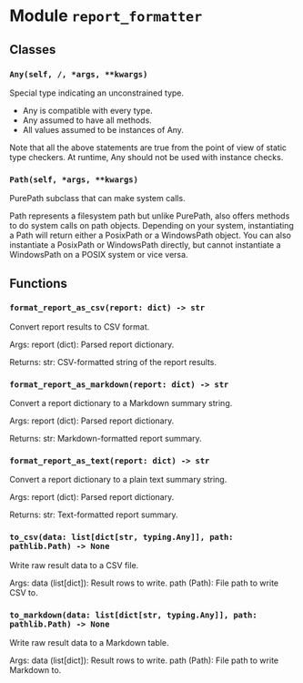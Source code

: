 # Module `report_formatter`

## Classes

### `Any(self, /, *args, **kwargs)`

Special type indicating an unconstrained type.

- Any is compatible with every type.
- Any assumed to have all methods.
- All values assumed to be instances of Any.

Note that all the above statements are true from the point of view of
static type checkers. At runtime, Any should not be used with instance
checks.

### `Path(self, *args, **kwargs)`

PurePath subclass that can make system calls.

Path represents a filesystem path but unlike PurePath, also offers
methods to do system calls on path objects. Depending on your system,
instantiating a Path will return either a PosixPath or a WindowsPath
object. You can also instantiate a PosixPath or WindowsPath directly,
but cannot instantiate a WindowsPath on a POSIX system or vice versa.

## Functions

### `format_report_as_csv(report: dict) -> str`

Convert report results to CSV format.

Args:
    report (dict): Parsed report dictionary.

Returns:
    str: CSV-formatted string of the report results.

### `format_report_as_markdown(report: dict) -> str`

Convert a report dictionary to a Markdown summary string.

Args:
    report (dict): Parsed report dictionary.

Returns:
    str: Markdown-formatted report summary.

### `format_report_as_text(report: dict) -> str`

Convert a report dictionary to a plain text summary string.

Args:
    report (dict): Parsed report dictionary.

Returns:
    str: Text-formatted report summary.

### `to_csv(data: list[dict[str, typing.Any]], path: pathlib.Path) -> None`

Write raw result data to a CSV file.

Args:
    data (list[dict]): Result rows to write.
    path (Path): File path to write CSV to.

### `to_markdown(data: list[dict[str, typing.Any]], path: pathlib.Path) -> None`

Write raw result data to a Markdown table.

Args:
    data (list[dict]): Result rows to write.
    path (Path): File path to write Markdown to.
